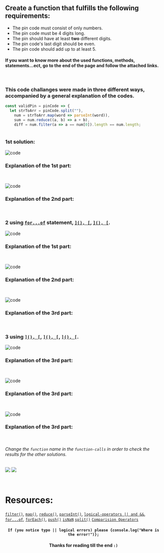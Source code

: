 ## Create a function that fulfills the following requirements:
* The pin code must consist of only numbers.
* The pin code must be 4 digits long.
* The pin should have at least **two** different digits.
* The pin code's last digit should be even.
* The pin code should add up to at least 5.

#### If you want to know more about the used functions, methods, statements...ect, go to the end of the page and follow the attached links.

<br>

### This code challanges were made in three different ways, accompanied by a general explanation of the codes.
```javascript
const validPin = pinCode => {
  let strToArr = pinCode.split(""),
    num = strToArr.map(word => parseInt(word)),
    sum = num.reduce((a, b) => a + b),
    diff = num.filter(a => a == num[0]).length == num.length;
  
```
### 1st solution:



![code](https://github.com/ZakariaHn/validation/blob/master/Images/validation/va1.png)
### Explanation of the 1st part:

<br>

![code](https://github.com/ZakariaHn/validation/blob/master/Images/validation/val2.png)
### Explanation of the 2nd part:

<br>

### 2 using [`for...of`](https://developer.mozilla.org/en-US/docs/Web/JavaScript/Reference/Statements/for...of) statement, [``](), [``](), [``](), [``]().
![code](https://github.com/ZakariaHn/validation/blob/master/Images/validation2/val11.png)
### Explanation of the 1st part:

<br>

![code](https://github.com/ZakariaHn/validation/blob/master/Images/validation2/val22.png)
### Explanation of the 2nd part:

<br>

![code](https://github.com/ZakariaHn/validation/blob/master/Images/validation2/val33.png)
### Explanation of the 3rd part:

<br>

### 3 using [``](), [``](), [``](), [``](), [``](), [``](). 
![code](https://github.com/ZakariaHn/validation/blob/master/Images/validation3/val111.png)
### Explanation of the 3rd part:

<br>

![code](https://github.com/ZakariaHn/validation/blob/master/Images/validation3/val222.png)
### Explanation of the 3rd part:

<br>

![code](https://github.com/ZakariaHn/validation/blob/master/Images/validation3/val333.png)
### Explanation of the 3rd part:

<br>

###### Change the `function` name in the `function-calls` in order to check the results for the other solutions.
![](https://github.com/ZakariaHn/validation/blob/master/Images/consolLogValidPin.png)
![](https://github.com/ZakariaHn/validation/blob/master/Images/resultValidPin.png)

<br>

# Resources:
[`filter()`](https://developer.mozilla.org/de/docs/Web/JavaScript/Reference/Global_Objects/Array/filter), 
[`map()`](https://developer.mozilla.org/de/docs/Web/JavaScript/Reference/Global_Objects/Map), 
[`reduce()`](https://developer.mozilla.org/en-US/docs/Web/JavaScript/Reference/Global_Objects/Array/Reduce), 
[`parseInt()`](https://developer.mozilla.org/de/docs/Web/JavaScript/Reference/Global_Objects/parseInt), 
[`logical-operators || and &&`](https://developer.mozilla.org/en-US/docs/Web/JavaScript/Reference/Operators/Logical_Operators), 
[`for...of`](https://developer.mozilla.org/en-US/docs/Web/JavaScript/Reference/Statements/for...of), 
[`forEach()`](https://developer.mozilla.org/de/docs/Web/JavaScript/Reference/Global_Objects/Array/forEach), 
[`push()`](https://developer.mozilla.org/en-US/docs/Web/JavaScript/Reference/Global_Objects/Array/push)
[`isNaN`](https://developer.mozilla.org/en-US/docs/Web/JavaScript/Reference/Global_Objects/isNaN)
[`split()`](https://developer.mozilla.org/en-US/docs/Web/JavaScript/Reference/Global_Objects/String/split)
[`Comparision Operators`](https://developer.mozilla.org/en-US/docs/Web/JavaScript/Guide/Expressions_and_Operators#Comparison)

#### <p align = "center">`If (you notice typo || logical errors) please {console.log("Where is the error!")};`</p>
#### <p align = "center">Thanks for reading till the end `:)` </p>
